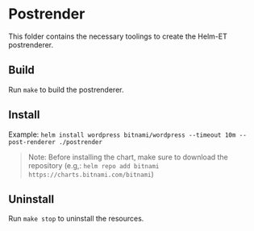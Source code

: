 # Postrender

This folder contains the necessary toolings to create the Helm-ET postrenderer.

## Build

Run `make` to build the postrenderer.

## Install


Example: `helm install wordpress bitnami/wordpress --timeout 10m --post-renderer ./postrender`

> Note: Before installing the chart, make sure to download the repository (e.g,: `helm repo add bitnami https://charts.bitnami.com/bitnami`)
> 
## Uninstall

Run `make stop` to uninstall the resources. 
